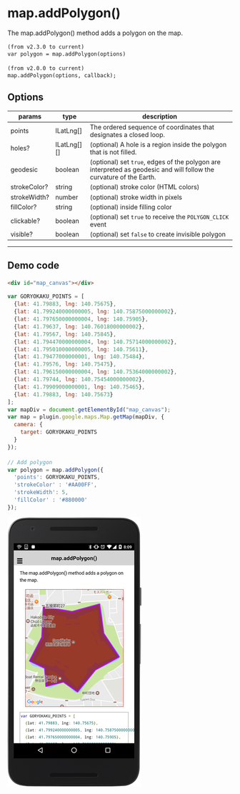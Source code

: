 # map.addPolygon()

The map.addPolygon() method adds a polygon on the map.

```
(from v2.3.0 to current)
var polygon = map.addPolygon(options)

(from v2.0.0 to current)
map.addPolygon(options, callback);
```

## Options

params         | type          | description
---------------|---------------|-----------------------------------------------------------------
points         | ILatLng[]     | The ordered sequence of coordinates that designates a closed loop.
holes?         | ILatLng[][]   | (optional) A hole is a region inside the polygon that is not filled.
geodesic       | boolean       | (optional) set `true`, edges of the polygon are interpreted as geodesic and will follow the curvature of the Earth.
strokeColor?   | string        | (optional) stroke color (HTML colors)
strokeWidth?   | number        | (optional) stroke width in pixels
fillColor?     | string        | (optional) inside filling color
clickable?     | boolean       | (optional) set `true` to receive the `POLYGON_CLICK` event
visible?       | boolean       | (optional) set `false` to create invisible polygon
-------------------------------------------------------------------------------------------------

## Demo code

```html
<div id="map_canvas"></div>
```

```js
var GORYOKAKU_POINTS = [
  {lat: 41.79883, lng: 140.75675},
  {lat: 41.799240000000005, lng: 140.75875000000002},
  {lat: 41.797650000000004, lng: 140.75905},
  {lat: 41.79637, lng: 140.76018000000002},
  {lat: 41.79567, lng: 140.75845},
  {lat: 41.794470000000004, lng: 140.75714000000002},
  {lat: 41.795010000000005, lng: 140.75611},
  {lat: 41.79477000000001, lng: 140.75484},
  {lat: 41.79576, lng: 140.75475},
  {lat: 41.796150000000004, lng: 140.75364000000002},
  {lat: 41.79744, lng: 140.75454000000002},
  {lat: 41.79909000000001, lng: 140.75465},
  {lat: 41.79883, lng: 140.75673}
];
var mapDiv = document.getElementById("map_canvas");
var map = plugin.google.maps.Map.getMap(mapDiv, {
  camera: {
    target: GORYOKAKU_POINTS
  }
});

// Add polygon
var polygon = map.addPolygon({
  'points': GORYOKAKU_POINTS,
  'strokeColor' : '#AA00FF',
  'strokeWidth': 5,
  'fillColor' : '#880000'
});

```

![](image.png)
